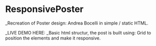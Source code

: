 # ResponsivePoster

\_Recreation of Poster design: Andrea Bocelli in simple / static HTML.

\_LIVE DEMO HERE:
\_Basic html structur, the post is built using: Grid to position the elements and make it responsive.

